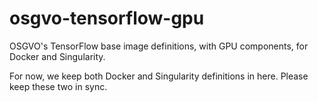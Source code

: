 # osgvo-tensorflow-gpu
OSGVO's TensorFlow base image definitions, with GPU components, for Docker and Singularity.

For now, we keep both Docker and Singularity definitions in here. Please
keep these two in sync.

